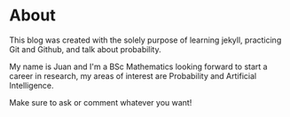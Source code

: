 # About

This blog was created with the solely purpose of learning jekyll, practicing Git and Github, and talk about probability.

My name is Juan and I'm a BSc Mathematics looking forward to start a career in research, my areas of interest are Probability and Artificial Intelligence.

Make sure to ask or comment whatever you want!

